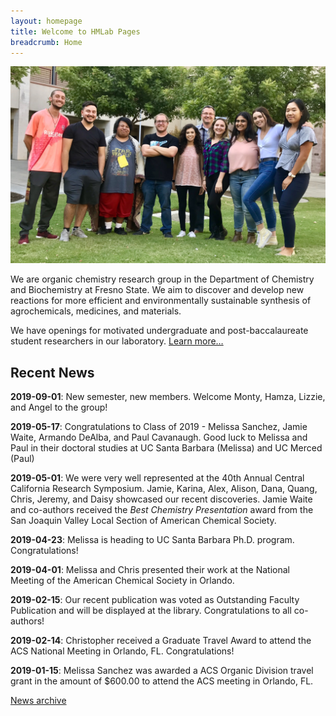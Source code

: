 ```yaml
---
layout: homepage
title: Welcome to HMLab Pages
breadcrumb: Home
---
```


<img src="/img/hmlab-photo-2019.jpg" />



<p class="lead">We are organic chemistry research group in the Department of Chemistry and Biochemistry at Fresno State. We aim to discover and develop new reactions for more efficient and environmentally sustainable synthesis of agrochemicals, medicines, and materials.</p>

<p class="lead">We have openings for motivated undergraduate and post-baccalaureate student researchers in our laboratory. <a href="/research/opportunities/">Learn more…</a></p>

## Recent News

**2019-09-01**: New semester, new members. Welcome Monty, Hamza, Lizzie, and Angel to the group!

**2019-05-17**: Congratulations to Class of 2019 - Melissa Sanchez, Jamie Waite, Armando DeAlba, and Paul Cavanaugh. Good luck to Melissa and Paul in their doctoral studies at UC Santa Barbara (Melissa) and UC Merced (Paul)

**2019-05-01**: We were very well represented at the 40th Annual Central California Research Symposium. Jamie, Karina, Alex, Alison, Dana, Quang, Chris, Jeremy, and Daisy showcased our recent discoveries. Jamie Waite and co-authors received the *Best Chemistry Presentation* award from the
San Joaquin Valley Local Section of American Chemical Society.

**2019-04-23**: Melissa is heading to UC Santa Barbara Ph.D. program. Congratulations!

**2019-04-01**: Melissa and Chris presented their work at the National Meeting of the American Chemical Society in Orlando.

**2019-02-15**: Our recent publication was voted as Outstanding Faculty Publication and will be displayed at the library. Congratulations to all co-authors!

**2019-02-14**: Christopher received a Graduate Travel Award to attend the ACS National Meeting in Orlando, FL. Congratulations!

**2019-01-15**: Melissa Sanchez was awarded a ACS Organic Division travel grant in the amount of $600.00 to attend the ACS meeting in Orlando, FL.


[News archive](/archive)
